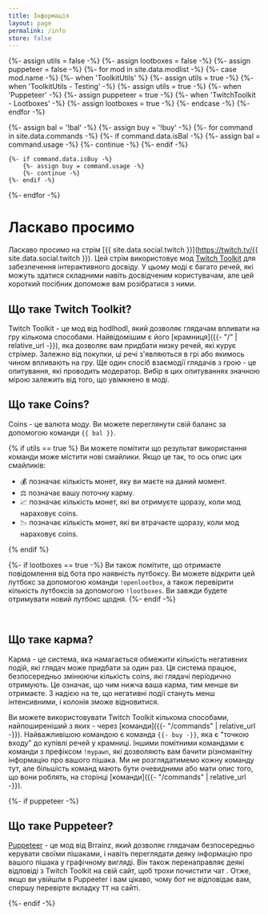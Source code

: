 ```yaml
---
title: Інформація
layout: page
permalink: /info
store: false
---
```


{%- assign utils = false -%}
{%- assign lootboxes = false -%}
{%- assign puppeteer = false -%}
{%- for mod in site.data.modlist -%}
    {%- case mod.name -%}
        {%- when 'ToolkitUtils' %}
            {%- assign utils = true -%}
        {%- when 'ToolkitUtils - Testing' -%}
            {%- assign utils = true -%}
        {%- when 'Puppeteer' -%}
            {%- assign puppeteer = true -%}
        {%- when 'TwitchToolkit - Lootboxes' -%}
            {%- assign lootboxes = true -%}
    {%- endcase -%}
{%- endfor -%}


{%- assign bal = '!bal' -%}
{%- assign buy = '!buy' -%}
{%- for command in site.data.commands -%}
    {%- if command.data.isBal -%}
        {%- assign bal = command.usage -%}
        {%- continue -%}
    {%- endif -%}

    {%- if command.data.isBuy -%}
        {%- assign buy = command.usage -%}
        {%- continue -%}
    {%- endif -%}
{%- endfor -%}

# Ласкаво просимо

Ласкаво просимо на стрім [{{ site.data.social.twitch }}](https://twitch.tv/{{ site.data.social.twitch }}).
Цей стрім використовує мод
[Twitch Toolkit](https://steamcommunity.com/sharedfiles/filedetails/?id=3013874066) для забезпечення
інтерактивного досвіду. У цьому моді є багато речей, які можуть здатися складними навіть досвідченим
користувачам, але цей короткий посібник допоможе вам розібратися з ними.

## Що таке Twitch Toolkit?

Twitch Toolkit - це мод від hodlhodl, який дозволяє глядачам впливати на гру кількома способами. 
Найвідомішим є його [крамниця]({{- "/" | relative_url -}}), яка дозволяє вам придбати низку речей, які курує стрімер. 
Залежно від покупки, ці речі з'являються в грі або якимось чином впливають на гру. Ще один спосіб взаємодії 
глядачів з грою - це опитування, які проводить модератор. Вибір в цих опитуваннях значною мірою залежить від того, що увімкнено в моді.

## Що таке Coins?

Coins - це валюта моду. Ви можете переглянути свій баланс за допомогою команди `{{ bal }}`. 

{% if utils == true %}
Ви можете помітити що результат використання команди може містити нові смайлики. 
Якщо це так, то ось опис цих смайликів:

- 💰  позначає кількість монет, яку ви маєте на даний момент.
- ⚖  позначає вашу поточну карму.
- 📈 позначає кількість монет, які ви отримуєте щоразу, коли мод нараховує coins.
- 📉 позначає кількість монет, які ви втрачаєте щоразу, коли мод нараховує coins.

{% endif %}

{%- if lootboxes == true -%}
Ви також помітите, що отримаєте повідомлення від бота про наявність лутбоксу. Ви можете відкрити цей лутбокс
за допомогою команди `!openlootbox`, а також перевірити кількість лутбоксів за допомогою `!lootboxes`.
Ви завжди будете отримувати новий лутбокс щодня.
{%- endif -%}


<br/>

## Що таке карма?

Карма - це система, яка намагається обмежити кількість негативних подій, які глядач може придбати за один раз. 
Ця система працює, безпосередньо змінюючи кількість coins, які глядачі періодично отримують. Це означає, що 
чим нижча ваша карма, тим менше ви отримаєте. З надією на те, що негативні події стануть менш інтенсивними, і колонія зможе відновитися.

Ви можете використовувати Twitch Toolkit кількома способами, найпоширеніший з яких - через 
[команди]({{- "/commands" | relative_url -}}). Найважливішою командою є команда `{{- buy -}}`, 
яка є "точкою входу" до купівлі речей у крамниці. Іншими помітними командами є команди з префіксом `!mypawn`, 
які дозволяють вам бачити різноманітну інформацію про вашого пішака. Ми не розглядатимемо
кожну команду тут, але більшість команд мають бути очевидними або мати опис того, що вони роблять, на сторінці [команди]({{- "/commands" | relative_url -}}).


{%- if puppeteer -%}
<br/>
## Що таке Puppeteer?

[Puppeteer](https://steamcommunity.com/sharedfiles/filedetails/?id=2057192142) - це мод від Brrainz, який
дозволяє глядачам безпосередньо керувати своїми пішаками, і навіть переглядати деяку інформацію про вашого пішака у
графічному вигляді. Він також перенаправляє деякі відповіді з Twitch Toolkit на свій сайт, щоб трохи почистити чат
. Отже, якщо ви увійшли в Puppeeter і вам цікаво, чому бот не відповідає вам,
спершу перевірте вкладку `TT` на сайті.

{%- endif -%}
